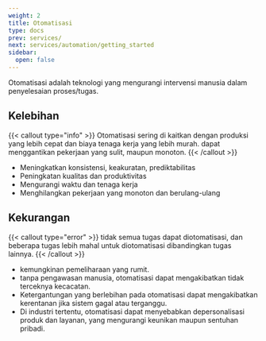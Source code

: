 ```yaml
---
weight: 2
title: Otomatisasi
type: docs
prev: services/
next: services/automation/getting_started
sidebar:
  open: false
---
```


Otomatisasi adalah teknologi yang mengurangi intervensi manusia dalam penyelesaian proses/tugas.

## Kelebihan

{{< callout type="info" >}}
  Otomatisasi sering di kaitkan dengan produksi yang lebih cepat dan biaya tenaga kerja yang lebih murah. dapat menggantikan pekerjaan yang sulit, maupun monoton.
{{< /callout >}}

- Meningkatkan konsistensi, keakuratan, prediktabilitas
- Peningkatan kualitas dan produktivitas
- Mengurangi waktu dan tenaga kerja
- Menghilangkan pekerjaan yang monoton dan berulang-ulang

## Kekurangan

{{< callout type="error" >}}
  tidak semua tugas dapat diotomatisasi, dan beberapa tugas lebih mahal untuk diotomatisasi dibandingkan tugas lainnya.
{{< /callout >}}

- kemungkinan pemeliharaan yang rumit.
- tanpa pengawasan manusia, otomatisasi dapat mengakibatkan tidak terceknya kecacatan.
- Ketergantungan yang berlebihan pada otomatisasi dapat mengakibatkan kerentanan jika sistem gagal atau terganggu.
- Di industri tertentu, otomatisasi dapat menyebabkan depersonalisasi produk dan layanan, yang mengurangi keunikan maupun sentuhan pribadi.
